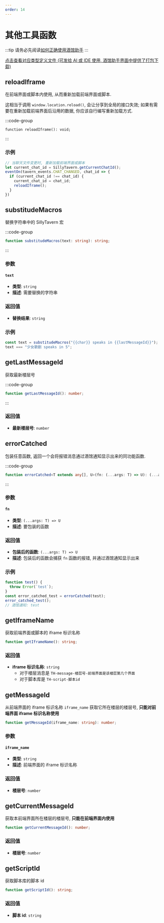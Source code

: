 ```yaml
---
order: 14
---
```


# 其他工具函数

:::tip
请务必先阅读[如何正确使用酒馆助手](/guide/基本用法/如何正确使用酒馆助手.md)
:::

[点击查看对应类型定义文件 (可发给 AI 或 IDE 使用, 酒馆助手界面中提供了打包下载)](https://github.com/N0VI028/JS-Slash-Runner/blob/main/%40types/iframe/util.d.ts)

<CustomTOC />

## reloadIframe

在前端界面或脚本内使用, 从而重新加载前端界面或脚本.

这相当于调用 `window.location.reload()`, 会让分享到全局的接口失效; 如果有需要在重新加载前端界面后沿用的数据, 你应该自行编写重新加载方式.

:::code-group

```[reloadIframe]
function reloadIframe(): void;
```

:::

### 示例

```ts
// 当聊天文件变更时, 重新加载前端界面或脚本
let current_chat_id = SillyTavern.getCurrentChatId();
eventOn(tavern_events.CHAT_CHANGED, chat_id => {
  if (current_chat_id !== chat_id) {
    current_chat_id = chat_id;
    reloadIframe();
  }
})
```

## substitudeMacros

替换字符串中的 SillyTavern 宏

:::code-group

```ts [substitudeMacros]
function substitudeMacros(text: string): string;
```

:::

### 参数

#### `text`

- **类型**: `string`
- **描述**: 需要替换的字符串

### 返回值

- **替换结果**: `string`

### 示例

```ts
const text = substitudeMacros("{{char}} speaks in {{lastMessageId}}");
text === "少女歌剧 speaks in 5";
```

## getLastMessageId

获取最新楼层号

:::code-group

```ts [getLastMessageId]
function getLastMessageId(): number;
```

:::

### 返回值

- **最新楼层号**: `number`

## errorCatched

包装任意函数, 返回一个会将报错消息通过酒馆通知显示出来的同功能函数.

:::code-group

```ts [errorCatched]
function errorCatched<T extends any[], U>(fn: (...args: T) => U): (...args: T) => U;
```

:::

### 参数

#### `fn`

- **类型**: `(...args: T) => U`
- **描述**: 要包装的函数

### 返回值

- **包装后的函数**: `(...args: T) => U`
- **描述**: 包装后的函数会捕获 `fn` 函数的报错, 并通过酒馆通知显示出来

### 示例

```ts
function test() {
  throw Error(`test`);
}
const error_catched_test = errorCatched(test);
error_catched_test();
// 酒馆通知: test
```

## getIframeName <Badge type="warning" text="🚫TavernHelper" />

获取前端界面或脚本的 iframe 标识名称

```ts
function getIframeName(): string;
```

### 返回值

- **iframe 标识名称**: `string`
  - 对于楼层消息是 `TH-message-楼层号-前端界面是该楼层第几个界面`
  - 对于脚本库是 `TH-script-脚本id`

## getMessageId <Badge type="warning" text="🚫TavernHelper" />

从前端界面的 iframe 标识名称 `iframe_name` 获取它所在楼层的楼层号, **只能对前端界面 iframe 标识名称使用**

```ts
function getMessageId(iframe_name: string): number;
```

### 参数

#### `iframe_name`

- **类型**: `string`
- **描述**: 前端界面的 iframe 标识名称

### 返回值

- **楼层号**: `number`

## getCurrentMessageId <Badge type="warning" text="🚫TavernHelper" />

获取本前端界面所在楼层的楼层号, **只能在前端界面内使用**

```ts
function getCurrentMessageId(): number;
```

### 返回值

- **楼层号**: `number`

## getScriptId <Badge type="warning" text="🚫TavernHelper" />

获取脚本库的脚本 id

```ts
function getScriptId(): string;
```

### 返回值

- **脚本 id**: `string`
